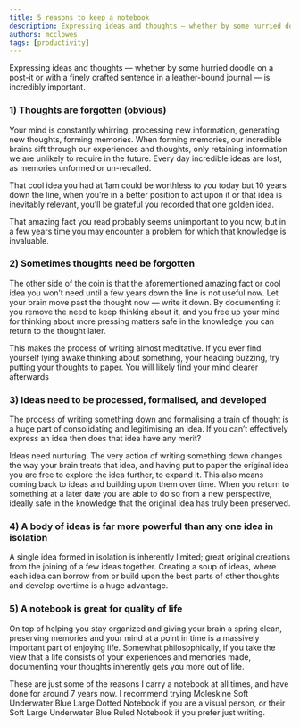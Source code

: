 ```yaml
---
title: 5 reasons to keep a notebook
description: Expressing ideas and thoughts — whether by some hurried doodle on a post-it or with a finely crafted sentence in a leather-bound journal — is incredibly important.
authors: mcclowes
tags: [productivity]
---
```


Expressing ideas and thoughts — whether by some hurried doodle on a post-it or with a finely crafted sentence in a leather-bound journal — is incredibly important.

<!--truncate-->

### 1) Thoughts are forgotten (obvious)

Your mind is constantly whirring, processing new information, generating new thoughts, forming memories. When forming memories, our incredible brains sift through our experiences and thoughts, only retaining information we are unlikely to require in the future. Every day incredible ideas are lost, as memories unformed or un-recalled.

That cool idea you had at 1am could be worthless to you today but 10 years down the line, when you’re in a better position to act upon it or that idea is inevitably relevant, you’ll be grateful you recorded that one golden idea.

That amazing fact you read probably seems unimportant to you now, but in a few years time you may encounter a problem for which that knowledge is invaluable.

### 2) Sometimes thoughts need be forgotten

The other side of the coin is that the aforementioned amazing fact or cool idea you won’t need until a few years down the line is not useful now. Let your brain move past the thought now — write it down. By documenting it you remove the need to keep thinking about it, and you free up your mind for thinking about more pressing matters safe in the knowledge you can return to the thought later.

This makes the process of writing almost meditative. If you ever find yourself lying awake thinking about something, your heading buzzing, try putting your thoughts to paper. You will likely find your mind clearer afterwards

### 3) Ideas need to be processed, formalised, and developed

The process of writing something down and formalising a train of thought is a huge part of consolidating and legitimising an idea. If you can’t effectively express an idea then does that idea have any merit?

Ideas need nurturing. The very action of writing something down changes the way your brain treats that idea, and having put to paper the original idea you are free to explore the idea further, to expand it. This also means coming back to ideas and building upon them over time. When you return to something at a later date you are able to do so from a new perspective, ideally safe in the knowledge that the original idea has truly been preserved.

### 4) A body of ideas is far more powerful than any one idea in isolation

A single idea formed in isolation is inherently limited; great original creations from the joining of a few ideas together. Creating a soup of ideas, where each idea can borrow from or build upon the best parts of other thoughts and develop overtime is a huge advantage.

### 5) A notebook is great for quality of life

On top of helping you stay organized and giving your brain a spring clean, preserving memories and your mind at a point in time is a massively important part of enjoying life. Somewhat philosophically, if you take the view that a life consists of your experiences and memories made, documenting your thoughts inherently gets you more out of life.

These are just some of the reasons I carry a notebook at all times, and have done for around 7 years now. I recommend trying Moleskine Soft Underwater Blue Large Dotted Notebook if you are a visual person, or their Soft Large Underwater Blue Ruled Notebook if you prefer just writing.